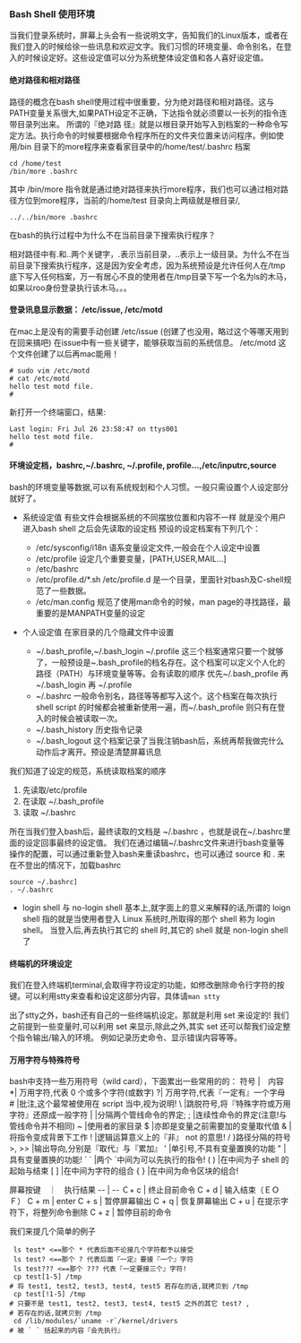 ### Bash Shell 使用环境 ###

当我们登录系统时，屏幕上头会有一些说明文字，告知我们的Linux版本，或者在我们登入的时候给徐一些讯息和欢迎文字。我们习惯的环境变量、命令别名，在登入的时候设定好。这些设定值可以分为系统整体设定值和各人喜好设定值。

#### 绝对路径和相对路径 ####
路径的概念在bash shell使用过程中很重要，分为绝对路径和相对路径。这与PATH变量关系很大,如果PATH设定不正确，下达指令就必须要以一长列的指令连带目录列出来。 所谓的『绝对路 径』就是以根目录开始写入到档案的一种命令写定方法。执行命令的时候要根据命令程序所在的文件夹位置来访问程序。例如使用/bin 目录下的more程序来查看家目录中的/home/test/.bashrc 档案

```
cd /home/test
/bin/more .bashrc
```

其中 /bin/more 指令就是通过绝对路径来执行more程序，我们也可以通过相对路径方位到more程序，当前的/home/test 目录向上两级就是根目录/,

```
../../bin/more .bashrc
```
在bash的执行过程中为什么不在当前目录下搜索执行程序？

相对路径中有.和..两个关键字，.表示当前目录，..表示上一级目录。为什么不在当前目录下搜索执行程序，这是因为安全考虑，因为系统预设是允许任何人在/tmp底下写入任何档案，万一有居心不良的使用者在/tmp目录下写一个名为ls的木马，如果以roo身份登录执行该木马。。。

#### 登录讯息显示数据： /etc/issue, /etc/motd ####
在mac上是没有的需要手动创建
/etc/issue  (创建了也没用，略过这个等哪天用到在回来搞吧)
在issue中有一些关键字，能够获取当前的系统信息。
/etc/motd 这个文件创建了以后再mac能用！

```
# sudo vim /etc/motd
# cat /etc/motd
hello test motd file.
#

```
新打开一个终端窗口，结果:
```
Last login: Fri Jul 26 23:58:47 on ttys001
hello test motd file.
#
```
#### 环境设定档，bashrc,~/.bashrc, ~/.profile, profile...,/etc/inputrc,source ####

bash的环境变量等数据,可以有系统规划和个人习惯。一般只需设置个人设定部分就好了。

* 系统设定值 有些文件会根据系统的不同摆放位置和内容不一样
就是没个用户进入bash shell 之后会先读取的设定档 预设的设定档案有下列几个：
    * /etc/sysconfig/i18n 语系变量设定文件,一般会在个人设定中设置
    * /etc/profile 设定几个重要变量，[PATH,USER,MAIL...]
    * /etc/bashrc
    * /etc/profile.d/*.sh
        /etc/profile.d 是一个目录，里面针对bash及C-shell规范了一些数据。
    * /etc/man.config 规范了使用man命令的时候，man page的寻找路径，最重要的是MANPATH变量的设定

* 个人设定值 在家目录的几个隐藏文件中设置
    * ~/.bash_profile,~/.bash_login ~/.profile
        这三个档案通常只要一个就够了，一般预设是~.bash_profile的档名存在。这个档案可以定义个人化的路径（PATH）与环境变量等等。会有读取的顺序 优先~/.bash_profile 再 ~/.bash_login 再 ~/.profile
    * ~/.bashrc 一般命令别名，路径等等都写入这个。这个档案在每次执行 shell script 的时候都会被重新使用一遍，而~/.bash_profile 则只有在登入的时候会被读取一次。
    * ~/.bash_history 历史指令记录
    * ~/.bash_logout 这个档案记录了当我注销bash后，系统再帮我做完什么动作后才离开。预设是清楚屏幕讯息

我们知道了设定的规范，系统读取档案的顺序
1. 先读取/etc/profile
2. 在读取 ~/.bash_profile
3. 读取 ~/.bashrc

所在当我们登入bash后，最终读取的文档是 ~/.bashrc ，也就是说在~/.bashrc里面的设定回事最终的设定值。
我们在通过编辑~/.bashrc文件来进行bash变量等操作的配置，可以通过重新登入bash来重读bashrc，也可以通过 source 和 . 来在不登出的情况下，加载bashrc

```
source ~/.bashrc]
. ~/.bashrc
```
* login shell 与 no-login shell
基本上,就字面上的意义来解释的话,所谓的 loign shell 指的就是当使用者登入 Linux 系统时,所取得的那个 shell 称为 login shell。 当登入后,再去执行其它的 shell 时,其它的 shell 就是 non-login shell 了

#### 终端机的环境设定 ####

我们在登入终端机terminal,会取得字符设定的功能，如修改删除命令行字符的按键。可以利用stty来查看和设定这部分内容，具体请`man stty`

出了stty之外，bash还有自己的一些终端机设定。那就是利用 set 来设定的! 我们
之前提到一些变量时,可以利用 set 来显示,除此之外,其实 set 还可以帮我们设定整个指令输出/输入的环境。 例如记录历史命令、显示错误内容等等。

#### 万用字符与特殊符号 ####
bash中支持一些万用符号（wild card），下面累出一些常用的的：
符号 |　内容
\*| 万用字符,代表 0 个或多个字符(或数字)
\?| 万用字符,代表『一定有』一个字母
\# |批注,这个最常被使用在 script 当中,视为说明!
\\ |跳脱符号,将『特殊字符或万用字符』还原成一般字符
\| |分隔两个管线命令的界定;
\; |连续性命令的界定(注意!与管线命令并不相同)
\~ |使用者的家目录
\$ |亦即是变量之前需要加的变量取代值
\& |将指令变成背景下工作
\! |逻辑运算意义上的『非』 not 的意思!
\/ }路径分隔的符号
\>, >> |输出导向,分别是『取代』与『累加』
\' |单引号,不具有变量置换的功能
\" |具有变量置换的功能!
\` \` |两个 \`中间为可以先执行的指令!
\( ) |在中间为子 shell 的起始与结束
\[ ] |在中间为字符的组合
\{ } |在中间为命令区块的组合!

屏幕按键　｜　执行结果
-- | --
Ｃ+ c | 终止目前命令
C + d | 输入结束（ＥＯＦ）
C + m | enter
C + s | 暂停屏幕输出
C + q | 恢复屏幕输出
C + u | 在提示字符下，将整列命令删除
C + z | 暂停目前的命令

我们来提几个简单的例子

```
 ls test* <==那个 * 代表后面不论接几个字符都予以接受
 ls test? <==那个 ? 代表后面『一定』要接『一个』字符
 ls test??? <==那个 ??? 代表『一定要接三个』字符!
 cp test[1-5] /tmp
# 将 test1, test2, test3, test4, test5 若存在的话,就拷贝到 /tmp
 cp test[!1-5] /tmp
# 只要不是 test1, test2, test3, test4, test5 之外的其它 test? ,
# 若存在的话,就拷贝到 /tmp
 cd /lib/modules/`uname -r`/kernel/drivers
# 被 ` ` 括起来的内容『会先执行』
```





